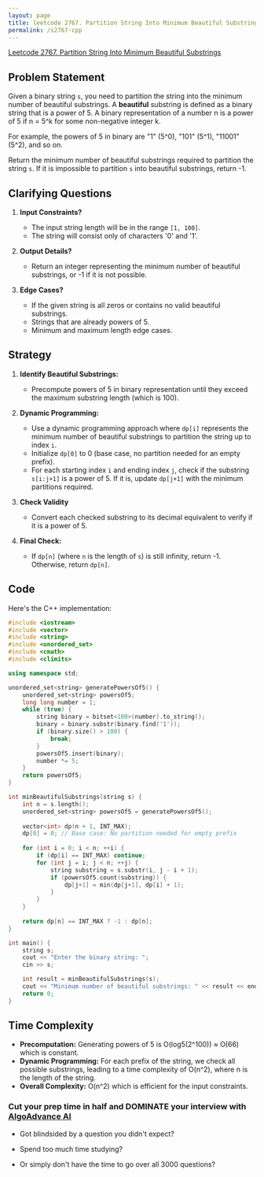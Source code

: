 ```yaml
---
layout: page
title: leetcode 2767. Partition String Into Minimum Beautiful Substrings
permalink: /s2767-cpp
---
```

[Leetcode 2767. Partition String Into Minimum Beautiful Substrings](https://algoadvance.github.io/algoadvance/l2767)
## Problem Statement

Given a binary string `s`, you need to partition the string into the minimum number of beautiful substrings. A **beautiful** substring is defined as a binary string that is a power of 5. A binary representation of a number n is a power of 5 if n = 5^k for some non-negative integer k.

For example, the powers of 5 in binary are "1" (5^0), "101" (5^1), "11001" (5^2), and so on.

Return the minimum number of beautiful substrings required to partition the string `s`. If it is impossible to partition `s` into beautiful substrings, return -1.

## Clarifying Questions

1. **Input Constraints?**
   - The input string length will be in the range `[1, 100]`.
   - The string will consist only of characters '0' and '1'.

2. **Output Details?**
   - Return an integer representing the minimum number of beautiful substrings, or -1 if it is not possible.

3. **Edge Cases?**
   - If the given string is all zeros or contains no valid beautiful substrings.
   - Strings that are already powers of 5.
   - Minimum and maximum length edge cases.

## Strategy

1. **Identify Beautiful Substrings:**
   - Precompute powers of 5 in binary representation until they exceed the maximum substring length (which is 100).
   
2. **Dynamic Programming:**
   - Use a dynamic programming approach where `dp[i]` represents the minimum number of beautiful substrings to partition the string up to index `i`.
   - Initialize `dp[0]` to 0 (base case, no partition needed for an empty prefix).
   - For each starting index `i` and ending index `j`, check if the substring `s[i:j+1]` is a power of 5. If it is, update `dp[j+1]` with the minimum partitions required.

3. **Check Validity**
   - Convert each checked substring to its decimal equivalent to verify if it is a power of 5.

4. **Final Check:**
   - If `dp[n]` (where `n` is the length of `s`) is still infinity, return -1. Otherwise, return `dp[n]`.

## Code

Here's the C++ implementation:

```cpp
#include <iostream>
#include <vector>
#include <string>
#include <unordered_set>
#include <cmath>
#include <climits>

using namespace std;

unordered_set<string> generatePowersOf5() {
    unordered_set<string> powersOf5;
    long long number = 1;
    while (true) {
        string binary = bitset<100>(number).to_string();
        binary = binary.substr(binary.find('1'));
        if (binary.size() > 100) {
            break;
        }
        powersOf5.insert(binary);
        number *= 5;
    }
    return powersOf5;
}

int minBeautifulSubstrings(string s) {
    int n = s.length();
    unordered_set<string> powersOf5 = generatePowersOf5();
    
    vector<int> dp(n + 1, INT_MAX);
    dp[0] = 0; // Base case: No partition needed for empty prefix
    
    for (int i = 0; i < n; ++i) {
        if (dp[i] == INT_MAX) continue;
        for (int j = i; j < n; ++j) {
            string substring = s.substr(i, j - i + 1);
            if (powersOf5.count(substring)) {
                dp[j+1] = min(dp[j+1], dp[i] + 1);
            }
        }
    }
    
    return dp[n] == INT_MAX ? -1 : dp[n];
}

int main() {
    string s;
    cout << "Enter the binary string: ";
    cin >> s;

    int result = minBeautifulSubstrings(s);
    cout << "Minimum number of beautiful substrings: " << result << endl;
    return 0;
}
```

## Time Complexity

- **Precomputation:** Generating powers of 5 is O(log5(2^100)) ≈ O(66) which is constant.
- **Dynamic Programming:** For each prefix of the string, we check all possible substrings, leading to a time complexity of O(n^2), where n is the length of the string.
- **Overall Complexity:** O(n^2) which is efficient for the input constraints.


### Cut your prep time in half and DOMINATE your interview with [AlgoAdvance AI](https://algoAdvance.com)

- Got blindsided by a question you didn't expect?

- Spend too much time studying?

- Or simply don't have the time to go over all 3000 questions?

